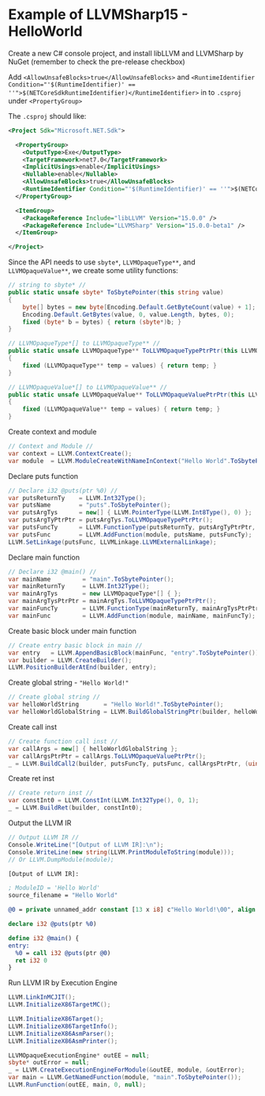 # Example of LLVMSharp15 - HelloWorld

Create a new C# console project, and install libLLVM and LLVMSharp by NuGet (remember to check the pre-release checkbox)

Add `<AllowUnsafeBlocks>true</AllowUnsafeBlocks>` and `<RuntimeIdentifier Condition="'$(RuntimeIdentifier)' == ''">$(NETCoreSdkRuntimeIdentifier)</RuntimeIdentifier>` in to `.csproj` under `<PropertyGroup>`

The `.csproj` should like:

```xml
<Project Sdk="Microsoft.NET.Sdk">

  <PropertyGroup>
    <OutputType>Exe</OutputType>
    <TargetFramework>net7.0</TargetFramework>
    <ImplicitUsings>enable</ImplicitUsings>
    <Nullable>enable</Nullable>
	<AllowUnsafeBlocks>true</AllowUnsafeBlocks>
	<RuntimeIdentifier Condition="'$(RuntimeIdentifier)' == ''">$(NETCoreSdkRuntimeIdentifier)</RuntimeIdentifier>
  </PropertyGroup>

  <ItemGroup>
	<PackageReference Include="libLLVM" Version="15.0.0" />
	<PackageReference Include="LLVMSharp" Version="15.0.0-beta1" />
  </ItemGroup>

</Project>
```

Since the API needs to use `sbyte*`, `LLVMOpaqueType**`, and `LLVMOpaqueValue**`, we create some utility functions:

```cs
// string to sbyte* //
public static unsafe sbyte* ToSbytePointer(this string value)
{
    byte[] bytes = new byte[Encoding.Default.GetByteCount(value) + 1];
    Encoding.Default.GetBytes(value, 0, value.Length, bytes, 0);
    fixed (byte* b = bytes) { return (sbyte*)b; }
}

// LLVMOpaqueType*[] to LLVMOpaqueType** //
public static unsafe LLVMOpaqueType** ToLLVMOpaqueTypePtrPtr(this LLVMOpaqueType*[] values)
{
    fixed (LLVMOpaqueType** temp = values) { return temp; }
}

// LLVMOpaqueValue*[] to LLVMOpaqueValue** //
public static unsafe LLVMOpaqueValue** ToLLVMOpaqueValuePtrPtr(this LLVMOpaqueValue*[] values)
{
    fixed (LLVMOpaqueValue** temp = values) { return temp; }
}
```

Create context and module

```cs
// Context and Module //
var context = LLVM.ContextCreate();
var module  = LLVM.ModuleCreateWithNameInContext("Hello World".ToSbytePointer(), context);
```

Declare puts function

```cs
// Declare i32 @puts(ptr %0) //
var putsReturnTy    = LLVM.Int32Type();
var putsName        = "puts".ToSbytePointer();
var putsArgTys      = new[] { LLVM.PointerType(LLVM.Int8Type(), 0) };
var putsArgTyPtrPtr = putsArgTys.ToLLVMOpaqueTypePtrPtr();
var putsFuncTy      = LLVM.FunctionType(putsReturnTy, putsArgTyPtrPtr, (uint)putsArgTys.Length, 0);
var putsFunc        = LLVM.AddFunction(module, putsName, putsFuncTy);
LLVM.SetLinkage(putsFunc, LLVMLinkage.LLVMExternalLinkage);
```

Declare main function

```cs
// Declare i32 @main() //
var mainName         = "main".ToSbytePointer();
var mainReturnTy     = LLVM.Int32Type();
var mainArgTys       = new LLVMOpaqueType*[] { };
var mainArgTysPtrPtr = mainArgTys.ToLLVMOpaqueTypePtrPtr();
var mainFuncTy       = LLVM.FunctionType(mainReturnTy, mainArgTysPtrPtr, (uint)mainArgTys.Length, 0);
var mainFunc         = LLVM.AddFunction(module, mainName, mainFuncTy);
```

Create basic block under main function

```cs
// Create entry basic block in main //
var entry   = LLVM.AppendBasicBlock(mainFunc, "entry".ToSbytePointer());
var builder = LLVM.CreateBuilder();
LLVM.PositionBuilderAtEnd(builder, entry);
```

Create global string - `"Hello World!"`

```cs
// Create global string //
var helloWorldString       = "Hello World!".ToSbytePointer();
var helloWorldGlobalString = LLVM.BuildGlobalStringPtr(builder, helloWorldString, "".ToSbytePointer());
```

Create call inst

```cs
// Create function call inst //
var callArgs = new[] { helloWorldGlobalString };
var callArgsPtrPtr = callArgs.ToLLVMOpaqueValuePtrPtr();
_ = LLVM.BuildCall2(builder, putsFuncTy, putsFunc, callArgsPtrPtr, (uint)callArgs.Length, "".ToSbytePointer());
```

Create ret inst 

```cs
// Create return inst //
var constInt0 = LLVM.ConstInt(LLVM.Int32Type(), 0, 1);
_ = LLVM.BuildRet(builder, constInt0);
```

Output the LLVM IR

```cs
// Output LLVM IR //
Console.WriteLine("[Output of LLVM IR]:\n");
Console.WriteLine(new string(LLVM.PrintModuleToString(module)));
// Or LLVM.DumpModule(module);
```

```llvm
[Output of LLVM IR]:

; ModuleID = 'Hello World'
source_filename = "Hello World"

@0 = private unnamed_addr constant [13 x i8] c"Hello World!\00", align 1

declare i32 @puts(ptr %0)

define i32 @main() {
entry:
  %0 = call i32 @puts(ptr @0)
  ret i32 0
}
```

Run LLVM IR by Execution Engine 

```cs
LLVM.LinkInMCJIT();
LLVM.InitializeX86TargetMC();

LLVM.InitializeX86Target();
LLVM.InitializeX86TargetInfo();
LLVM.InitializeX86AsmParser();
LLVM.InitializeX86AsmPrinter();

LLVMOpaqueExecutionEngine* outEE = null;
sbyte* outError = null;
_ = LLVM.CreateExecutionEngineForModule(&outEE, module, &outError);
var main = LLVM.GetNamedFunction(module, "main".ToSbytePointer());
LLVM.RunFunction(outEE, main, 0, null);
```
